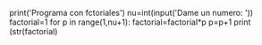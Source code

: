 print('Programa con fctoriales')
nu=int(input('Dame un numero:    '))
factorial=1
for p in range(1,nu+1):
         factorial=factorial*p
         p=p+1
         print    (str(factorial)
